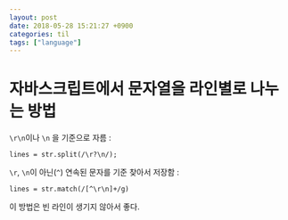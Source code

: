 ```yaml
---
layout: post
date: 2018-05-28 15:21:27 +0900
categories: til
tags: ["language"]
---
```


# 자바스크립트에서 문자열을 라인별로 나누는 방법

`\r\n`이나 `\n` 을 기준으로 자름 :

    lines = str.split(/\r?\n/);

`\r`, `\n`이 아닌(`^`) 연속된 문자를 기준 찾아서 저장함 :

    lines = str.match(/[^\r\n]+/g)

이 방법은 빈 라인이 생기지 않아서 좋다.
